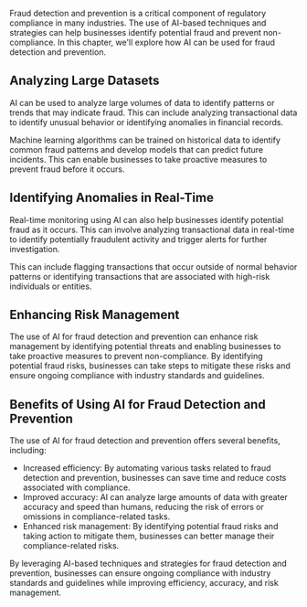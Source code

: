 
Fraud detection and prevention is a critical component of regulatory compliance in many industries. The use of AI-based techniques and strategies can help businesses identify potential fraud and prevent non-compliance. In this chapter, we'll explore how AI can be used for fraud detection and prevention.

Analyzing Large Datasets
------------------------

AI can be used to analyze large volumes of data to identify patterns or trends that may indicate fraud. This can include analyzing transactional data to identify unusual behavior or identifying anomalies in financial records.

Machine learning algorithms can be trained on historical data to identify common fraud patterns and develop models that can predict future incidents. This can enable businesses to take proactive measures to prevent fraud before it occurs.

Identifying Anomalies in Real-Time
----------------------------------

Real-time monitoring using AI can also help businesses identify potential fraud as it occurs. This can involve analyzing transactional data in real-time to identify potentially fraudulent activity and trigger alerts for further investigation.

This can include flagging transactions that occur outside of normal behavior patterns or identifying transactions that are associated with high-risk individuals or entities.

Enhancing Risk Management
-------------------------

The use of AI for fraud detection and prevention can enhance risk management by identifying potential threats and enabling businesses to take proactive measures to prevent non-compliance. By identifying potential fraud risks, businesses can take steps to mitigate these risks and ensure ongoing compliance with industry standards and guidelines.

Benefits of Using AI for Fraud Detection and Prevention
-------------------------------------------------------

The use of AI for fraud detection and prevention offers several benefits, including:

* Increased efficiency: By automating various tasks related to fraud detection and prevention, businesses can save time and reduce costs associated with compliance.
* Improved accuracy: AI can analyze large amounts of data with greater accuracy and speed than humans, reducing the risk of errors or omissions in compliance-related tasks.
* Enhanced risk management: By identifying potential fraud risks and taking action to mitigate them, businesses can better manage their compliance-related risks.

By leveraging AI-based techniques and strategies for fraud detection and prevention, businesses can ensure ongoing compliance with industry standards and guidelines while improving efficiency, accuracy, and risk management.
